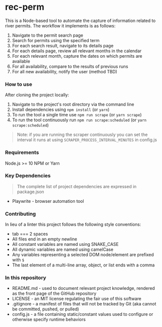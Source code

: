 # rec-perm

This is a Node-based tool to automate the capture of information related to river permits. The workflow it implements is as follows:

1. Navigate to the permit search page
1. Search for permits using the specified term
1. For each search result, navigate to its details page
1. For each details page, review all relevant months in the calendar
1. For each relevant month, capture the dates on which permits are available
1. For all availability, compare to the results of previous runs
1. For all new availability, notify the user (method TBD)

### How to use

After cloning the project locally:
1. Navigate to the project's root directory via the command line
1. Install dependencies using `npm install` (or `yarn`)
1. To run the tool a single time use `npm run scrape` (or `yarn scrape`)
1. To run the tool continuously run `npm run scrape:scheduled` (or `yarn scrape:scheduled`)
> Note: if you are running the scraper continuously you can set the interval it runs at using `SCRAPER_PROCESS_INTERVAL_MINUTES` in config.js
### Requirements

Node.js >= 10
NPM or Yarn

### Key Dependencies
> The complete list of project dependencies are expressed in package.json

* Playwrite - browser automation tool

### Contributing

In lieu of a linter this project follows the following style conventions:
* tab === 2 spaces
* All files end in an empty newline
* All constant variables are named using SNAKE_CASE
* All dynamic variables are named using camelCase
* Any variables representing a selected DOM node/element are prefixed with `$`
* The last element of a multi-line array, object, or list ends with a comma


### In this repository
* README.md - used to document relevant project knowledge, rendered as the front page of the GitHub repository
* LICENSE - an MIT license regulating the fair use of this software
* .gitignore - a manifest of files that will not be tracked by Git (aka cannot be committed, pushed, or pulled)
* config.js - a file containing static/constant values used to configure or otherwise specify runtime behaviors